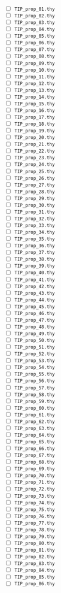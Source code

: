 - [ ] `TIP_prop_01.thy`
- [ ] `TIP_prop_02.thy`
- [ ] `TIP_prop_03.thy`
- [ ] `TIP_prop_04.thy`
- [ ] `TIP_prop_05.thy`
- [ ] `TIP_prop_06.thy`
- [ ] `TIP_prop_07.thy`
- [ ] `TIP_prop_08.thy`
- [ ] `TIP_prop_09.thy`
- [ ] `TIP_prop_10.thy`
- [ ] `TIP_prop_11.thy`
- [ ] `TIP_prop_12.thy`
- [ ] `TIP_prop_13.thy`
- [ ] `TIP_prop_14.thy`
- [ ] `TIP_prop_15.thy`
- [ ] `TIP_prop_16.thy`
- [ ] `TIP_prop_17.thy`
- [ ] `TIP_prop_18.thy`
- [ ] `TIP_prop_19.thy`
- [ ] `TIP_prop_20.thy`
- [ ] `TIP_prop_21.thy`
- [ ] `TIP_prop_22.thy`
- [ ] `TIP_prop_23.thy`
- [ ] `TIP_prop_24.thy`
- [ ] `TIP_prop_25.thy`
- [ ] `TIP_prop_26.thy`
- [ ] `TIP_prop_27.thy`
- [ ] `TIP_prop_28.thy`
- [ ] `TIP_prop_29.thy`
- [ ] `TIP_prop_30.thy`
- [ ] `TIP_prop_31.thy`
- [ ] `TIP_prop_32.thy`
- [ ] `TIP_prop_33.thy`
- [ ] `TIP_prop_34.thy`
- [ ] `TIP_prop_35.thy`
- [ ] `TIP_prop_36.thy`
- [ ] `TIP_prop_37.thy`
- [ ] `TIP_prop_38.thy`
- [ ] `TIP_prop_39.thy`
- [ ] `TIP_prop_40.thy`
- [ ] `TIP_prop_41.thy`
- [ ] `TIP_prop_42.thy`
- [ ] `TIP_prop_43.thy`
- [ ] `TIP_prop_44.thy`
- [ ] `TIP_prop_45.thy`
- [ ] `TIP_prop_46.thy`
- [ ] `TIP_prop_47.thy`
- [ ] `TIP_prop_48.thy`
- [ ] `TIP_prop_49.thy`
- [ ] `TIP_prop_50.thy`
- [ ] `TIP_prop_51.thy`
- [ ] `TIP_prop_52.thy`
- [ ] `TIP_prop_53.thy`
- [ ] `TIP_prop_54.thy`
- [ ] `TIP_prop_55.thy`
- [ ] `TIP_prop_56.thy`
- [ ] `TIP_prop_57.thy`
- [ ] `TIP_prop_58.thy`
- [ ] `TIP_prop_59.thy`
- [ ] `TIP_prop_60.thy`
- [ ] `TIP_prop_61.thy`
- [ ] `TIP_prop_62.thy`
- [ ] `TIP_prop_63.thy`
- [ ] `TIP_prop_64.thy`
- [ ] `TIP_prop_65.thy`
- [ ] `TIP_prop_66.thy`
- [ ] `TIP_prop_67.thy`
- [ ] `TIP_prop_68.thy`
- [ ] `TIP_prop_69.thy`
- [ ] `TIP_prop_70.thy`
- [ ] `TIP_prop_71.thy`
- [ ] `TIP_prop_72.thy`
- [ ] `TIP_prop_73.thy`
- [ ] `TIP_prop_74.thy`
- [ ] `TIP_prop_75.thy`
- [ ] `TIP_prop_76.thy`
- [ ] `TIP_prop_77.thy`
- [ ] `TIP_prop_78.thy`
- [ ] `TIP_prop_79.thy`
- [ ] `TIP_prop_80.thy`
- [ ] `TIP_prop_81.thy`
- [ ] `TIP_prop_82.thy`
- [ ] `TIP_prop_83.thy`
- [ ] `TIP_prop_84.thy`
- [ ] `TIP_prop_85.thy`
- [ ] `TIP_prop_86.thy`
